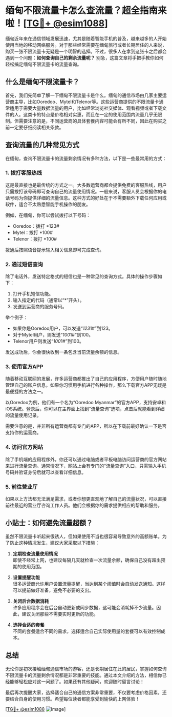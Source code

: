 # 缅甸不限流量卡怎么查流量？超全指南来啦！[[TG💪+ @esim1088](https://t.me/s/esim1088)]

缅甸近年来在通信领域发展迅速，尤其是随着智能手机的普及，越来越多的人开始使用当地的移动网络服务。对于那些经常需要在缅甸旅行或者长期居住的人来说，购买一张不限流量卡无疑是一个明智的选择。不过，很多人在拿到这张卡之后都会遇到一个问题：**如何查询自己的剩余流量呢？** 别急，这篇文章将手把手教你如何轻松搞定缅甸不限流量卡的流量查询。

## 什么是缅甸不限流量卡？

首先，我们先简单了解一下缅甸不限流量卡是什么。缅甸的通信市场由几家主要运营商主导，比如Ooredoo、Mytel和Telenor等。这些运营商提供的不限流量卡通常适用于需要大量数据流量的用户，比如经常浏览社交媒体、观看视频或者下载文件的人。这类卡的特点是价格相对实惠，而且在一定的使用范围内流量几乎无限制。但需要注意的是，不同运营商的具体套餐内容可能会有所不同，因此在购买之前一定要仔细阅读相关条款。

## 查询流量的几种常见方式

在缅甸，查询不限流量卡的流量剩余情况有多种方法，以下是一些最常用的方式：

### 1. **拨打客服热线**
这是最直接也是最传统的方式之一。大多数运营商都会提供免费的客服热线，用户只需拨打该号码即可查询自己的流量使用情况。一般来说，客服人员会根据你的电话号码为你提供详细的流量信息。这种方式的好处在于不需要额外下载任何应用或软件，适合不太熟悉智能手机操作的朋友。

例如，在缅甸，你可以尝试拨打以下号码：
- Ooredoo：拨打 *123#
- Mytel：拨打 *100#
- Telenor：拨打 *100#

拨通后按照语音提示输入相关信息即可完成查询。

### 2. **通过短信查询**
除了电话外，发送特定格式的短信也是一种常见的查询方式。具体的操作步骤如下：
1. 打开手机短信功能。
2. 输入指定的代码（通常以“*”开头）。
3. 发送到运营商的服务号码。

举个例子：
- 如果你是Ooredoo用户，可以发送“*123*1#”到123。
- 对于Mytel用户，则发送“*100*1#”到100。
- Telenor用户则发送“*100*1#”到100。

发送成功后，你会很快收到一条包含当前流量余额的信息。

### 3. **使用官方APP**
随着移动互联网的发展，许多运营商都推出了自己的应用程序，方便用户随时随地管理自己的账户信息。如果你习惯用手机进行各种操作，那么下载官方APP无疑是最便捷的方法之一。

以Ooredoo为例，他们有一个名为“Ooredoo Myanmar”的官方APP，支持安卓和iOS系统。登录后，你可以在主界面上找到“流量查询”选项，点击后就能看到详细的流量使用记录。

需要注意的是，并非所有运营商都有专门的APP，所以在下载前最好确认一下是否支持你的运营商。

### 4. **访问官方网站**
除了手机端的应用程序外，你还可以通过电脑或者平板电脑访问运营商的官方网站来进行流量查询。通常情况下，网站上会有专门的“流量查询”入口，只需输入手机号码并验证身份后就可以查看详细信息。

### 5. **前往营业厅**
如果以上方法都无法满足需求，或者你想更直观地了解自己的流量状况，可以直接前往最近的营业厅咨询工作人员。他们会根据你的需求提供相应的帮助和服务。

## 小贴士：如何避免流量超额？

虽然不限流量卡听起来很诱人，但如果使用不当也很容易导致意外的高额账单。为了防止这种情况发生，建议大家采取以下措施：

1. **定期检查流量使用情况**  
   即使不经常上网，也建议每隔几天就检查一次流量余额，确保自己没有超出预期的使用范围。

2. **设置提醒功能**  
   很多运营商允许用户设置流量提醒，当达到某个阈值时会自动发送通知。这样可以提前做好准备，避免不必要的支出。

3. **关闭后台数据消耗**  
   许多应用程序会在后台自动更新或同步数据，这可能会消耗掉不少流量。因此，建议关闭那些不需要实时更新的功能。

4. **选择合适的套餐**  
   不同的套餐适合不同的需求，选择适合自己实际使用量的套餐可以有效控制成本。

## 总结

无论你是初次接触缅甸通信市场的游客，还是长期居住在此的居民，掌握如何查询不限流量卡的流量剩余情况都是非常重要的技能。通过本文介绍的方法，相信你已经能够轻松应对这一问题了。如果还有其他疑问，欢迎随时留言讨论！

最后再次提醒大家，选择适合自己的通信方案非常重要，不仅要考虑价格因素，还要结合自身的使用习惯。希望每位读者都能享受到愉快的上网体验！

[[TG💪+ @esim1088](https://t.me/s/esim1088) ![Image](https://i.postimg.cc/4NQfJmqS/Snipaste-2025-05-13-00-14-12.png)]